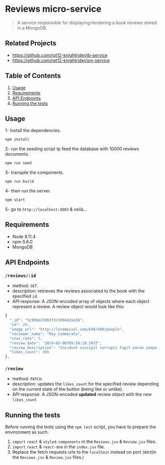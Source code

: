 # Reviews micro-service

> A service responsible for displaying/rendering a book reviews stored in a MongoDB.

## Related Projects

- <https://github.com/rpt12-knightrider/jb-service>
- <https://github.com/rpt12-knightrider/sm-service>

## Table of Contents

1. [Usage](#Usage)
1. [Requirements](#requirements)
1. [API Endpoints](#API%20Endpoints)
1. [Running the tests](#Running%20the%20tests)

## Usage

1- Install the dependencies.

```sh
npm install
```

2- run the seeding script tp feed the database with 10000 reviews documents.

```sh
npm run seed
```

3- transpile the components.

```sh
npm run build
```

4- then run the server.

```sh
npm start
```

5- go to `http://localhost:3003` & voilà...

## Requirements

- Node 8.11.4
- npm 5.6.0
- MongoDB

## API Endpoints

### `/reviews/:id`

- method: `GET`.
- description: retrieves the reviews associated to the book with the specified `id`.
- API response:
A JSON-encoded array of objects where each object represent a review.
A review object would look like this:

```js
{
  "_id": "5c99be23d83f3c5994dd1e38",
  "id": 20,
  "image_url": "http://lorempixel.com/640/480/people",
  "reviewer_name": "Rey Cummerata",
  "star_rate": 5,
  "review_date": "2019-03-06T09:58:19.247Z",
  "review_description": "Incidunt suscipit corrupti fugit earum saepe ipsum et veritatis earum. Eius voluptatem sint perspiciatis accusamus porro deleniti aut et debitis. Iste vitae ut voluptatum dicta consequatur exercitationem dolore sed. Veritatis est et. Illo iure voluptatem voluptatem aperiam possimus. Consequatur fugiat sapiente nostrum aut quisquam magni quaerat non in.\n \rConsectetur qui adipisci. Totam qui voluptas. Aperiam minima est earum quae est labore sit.\n \rOmnis esse hic iure. Vitae qui qui amet sed asperiores repellat porro quidem soluta. Quo officia voluptatem mollitia aspernatur possimus quia. Dolore porro fugiat.",
  "likes_count": 995
},
```

### `/review`

- method: `PATCH`.
- description: updates the `likes_count` for the specified review depending on the current state of the button (being like or unlike).
- API response:
A JSON-encoded **updated** review object with the new `likes_count`

## Running the tests

Before running the tests using the `npm test` script, you have to prepare the environment as such:

1. `import` `react` & `styled-components` in the `Reviews.jsx` & `Review.jsx` files.
1. `import` `react` & `react-dom` in the `index.jsx` file.
1. Replace the fetch requests urls to the `localhost` instead on port `3003`(in the `Reviews.jsx` & `Review.jsx` files.)
